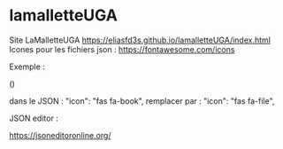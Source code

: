 # lamalletteUGA
Site LaMalletteUGA
https://eliasfd3s.github.io/lamalletteUGA/index.html
Icones pour les fichiers json  :  https://fontawesome.com/icons

Exemple : 

(<i class="fa-solid fa-file"></i>)

dans le JSON : 
          "icon": "fas fa-book",
          remplacer par : 
          "icon": "fas fa-file",

JSON editor : 

https://jsoneditoronline.org/
